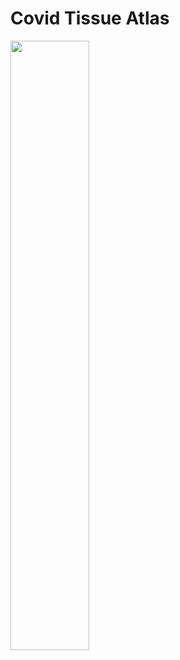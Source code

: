 # Covid Tissue Atlas



<img src="https://github.com/czbiohub/Covid19TissueAtlas/blob/master/Covid19TissueAtlasLogo.png" width="50%" height="50%">
